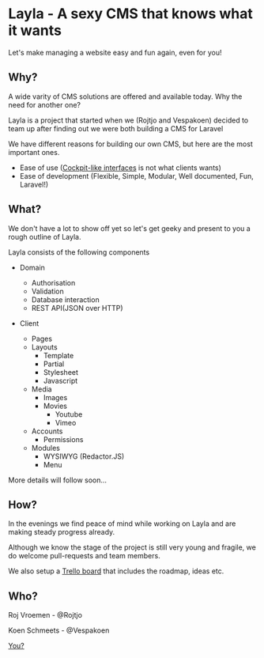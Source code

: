 # Layla - A sexy CMS that knows what it wants

Let's make managing a website easy and fun again, even for you!


## Why?

A wide varity of CMS solutions are offered and available today. Why the need for another one?

Layla is a project that started when we (Rojtjo and Vespakoen) decided to team up after finding out we were both building a CMS for Laravel

We have different reasons for building our own CMS, but here are the most important ones.

*	Ease of use ([Cockpit-like interfaces](http://www.youtube.com/watch?v=naUQe_3umhg) is not what clients wants)
*	Ease of development (Flexible, Simple, Modular, Well documented, Fun, Laravel!)


## What?

We don't have a lot to show off yet so let's get geeky and present to you a rough outline of Layla.

Layla consists of the following components

*	Domain

	*	Authorisation
	*	Validation
	*	Database interaction
	*	REST API(JSON over HTTP)


*	Client

	*	Pages
	*	Layouts
		*	Template
		*	Partial
		*	Stylesheet
		*	Javascript
	*	Media
		*	Images
		*	Movies
			*	Youtube
			*	Vimeo
	*	Accounts
		*	Permissions
	*	Modules
		*	WYSIWYG (Redactor.JS)
		*	Menu
	
More details will follow soon...


## How?

In the evenings we find peace of mind while working on Layla and are making steady progress already.

Although we know the stage of the project is still very young and fragile, we do welcome pull-requests and team members.

We also setup a [Trello board](https://trello.com/board/layla-development/4fb2c7f48bea67b80900baa0 "Take a look!") that includes the roadmap, ideas etc.


## Who?

Roj Vroemen - @Rojtjo

Koen Schmeets - @Vespakoen

[You?](mailto:we@getlayla.com "Say hey!")